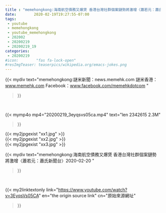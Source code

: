 ```yaml
---
title : "memehongkong:海南航空債務又爆煲 香港台灣社群個案鏈勢將激增〈蕭若元：蕭氏新聞台〉2020-02-20 "
date:        2020-02-19T19:27:55-07:00
tags:
 - youtube
 - memehongkong
 - youtube_memehongkong
 - 202002
 - 20200219
 - 20200219_19
categories:
 - 20200219
#icon:        "fas fa-lock-open"
#resImgTeaser: teaserpics/wikipedia.org/emacs-jokes.png
---
```


{{< mydiv text="memehongkong:謎米新聞：news.memehk.com 謎米香港： www.memehk.com Facebook：www.facebook.com/memehkdotcom "
>}}
<br>


{{< mymp4o mp4="20200219_3eyqsvs05ca.mp4"
text="len 2342615    2.3M"
>}}

{{< my2jpgexist "xx1.jpg" >}}<br>
{{< my2jpgexist "xx2.jpg" >}}<br>
{{< my2jpgexist "xx3.jpg" >}}<br>



{{< mydiv text="memehongkong:海南航空債務又爆煲 香港台灣社群個案鏈勢將激增〈蕭若元：蕭氏新聞台〉2020-02-20 "
>}}
<br>

{{< my2linktextonly link="https://www.youtube.com/watch?v=3EyqsVs05CA"
en="the origin source link" cn="原始來源網址"
>}}


<br>

